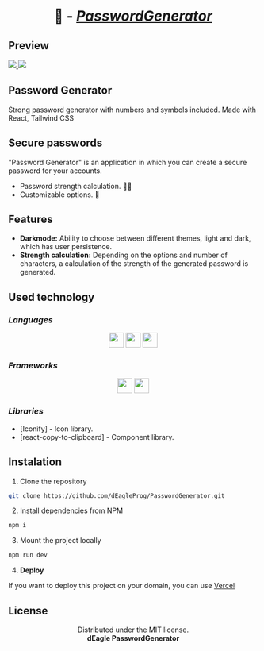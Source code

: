 # <p align='center'> 🔗 - [_**PasswordGenerator**_](https://deaglegenerator.vercel.app/)</p>

## Preview

<a href="https://deaglegenerator.vercel.app/" target="_blank">
  <img src="https://i.imgur.com/xOYEgFz.png"> 
</a>

<a href="https://deaglegenerator.vercel.app/" target="_blank">
  <img src="https://i.imgur.com/HEBbjmj.png"> 
</a>

## Password Generator
Strong password generator with numbers and symbols included.
Made with React, Tailwind CSS


## Secure passwords

"Password Generator" is an application in which you can create a secure password for your accounts.

- Password strength calculation. 💪🏻
- Customizable options. 🔏

## Features

- **Darkmode:** Ability to choose between different themes, light and dark, which has user persistence.
- **Strength calculation:** Depending on the options and number of characters, a calculation of the strength of the generated password is generated.

## Used technology
### _Languages_
<p align='center'>
    <img height="30"src="https://img.shields.io/badge/html5-%23E34F26.svg?style=for-the-badge&logo=html5&logoColor=white">
    <img height="30"src="https://img.shields.io/badge/css3-%231572B6.svg?style=for-the-badge&logo=css3&logoColor=white">
    <img height="30"src="https://img.shields.io/badge/javascript-%23323330.svg?style=for-the-badge&logo=javascript&logoColor=%23F7DF1E">
</p>

### _Frameworks_
<p align='center'>
    <img height="30"src="https://img.shields.io/badge/react-%2320232a.svg?style=for-the-badge&logo=react&logoColor=%2361DAFB">
    <img height="30"src="https://img.shields.io/badge/tailwindcss-%2338B2AC.svg?style=for-the-badge&logo=tailwind-css&logoColor=%23FFFFFF)">
</p>

### _Libraries_

- [Iconify] - Icon library.
- [react-copy-to-clipboard] - Component library.

## Instalation
1. Clone the repository
```sh
git clone https://github.com/dEagleProg/PasswordGenerator.git
```
2. Install dependencies from NPM
```sh
npm i
```
3. Mount the project locally
```sh
npm run dev
```
4. <b>Deploy</b>

If you want to deploy this project on your domain, you can use <a href="https://vercel.com/" target="_blank">Vercel</a>


## License
<p align = 'center'> Distributed under the MIT license. <br> <b>dEagle PasswordGenerator</b>

